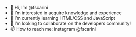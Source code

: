 - 👋 Hi, I’m @fscarini
- 👀 I’m interested in acquire knowledge and experience
- 🌱 I’m currently learning HTML/CSS and JavaScript
- 💞️ I’m looking to collaborate on the developers community!
- 📫 How to reach me: instagram @fscarini

<!---
fscarini/fscarini is a ✨ special ✨ repository because its `README.md` (this file) appears on your GitHub profile.
You can click the Preview link to take a look at your changes.
--->
